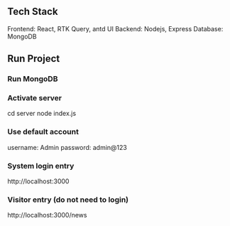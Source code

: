 ## Tech Stack
Frontend: React, RTK Query, antd UI
Backend: Nodejs, Express
Database: MongoDB

## Run Project
### Run MongoDB

### Activate server
cd server
node index.js

### Use default account
username: Admin
password: admin@123

### System login entry
http://localhost:3000

### Visitor entry (do not need to login)
http://localhost:3000/news

